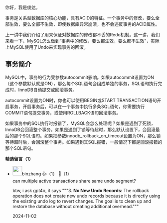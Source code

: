 你好，我是俊达。

事务是关系型数据库的核心功能，具有ACID的特征。一个事务中的修改，要么全部生效，要么全部不生效，即使数据库异常崩溃，也不会违反事务的ACID属性。

上一讲中我们介绍了用来保证对数据库的修改都不丢的Redo机制。这一讲，我们来看一下，MySQL怎么做到“事务中的修改，要么都生效，要么都不生效”，实际上MySQL使用了Undo来实现事务的回滚。

## 事务简介

MySQL中，事务的行为受参数autocommit影响。如果autocommit设置为ON（这个参数默认就是ON），那么每个SQL语句会组成单独的事务，SQL语句执行完成时，InnoDB自动提交或回滚事务。

autocommit设置为ON时，你也可以使用BEGIN或START TRANSACTION语句开启事务，开启事务后，可以在一个事务中执行多条SQL语句，你需要执行COMMIT语句提交事务，或使用ROLLBACK语句回滚事务。

如果事务中的SQL执行时报错了，MySQL会怎么处理呢？如果是遇到了死锁，InnoDB会回滚整个事务。如果是遇到了锁等待超时，那么默认设置下，会回滚最后的那个SQL语句。如果把参数innodb\_rollback\_on\_timeout设置为ON，那么锁等待超时后，会回滚整个事务。如果遇到其SQL报错，一般情况下都是回滚报错的那个SQL语句。
<div><strong>精选留言（1）</strong></div><ul>
<li><img src="https://thirdwx.qlogo.cn/mmopen/vi_32/Q3auHgzwzM59PTNiaDASVicbVaeWBU1WKmOgyHcqVtl85nDwAqDicib1EUKE2RRoU0x0vZctZO4kbPDUTTke8qKfAw/132" width="30px"><span>binzhang</span> 👍（1） 💬（1）<div>can multiple active transactions share same undo segment?  

btw, i ask gpt4o,  it says &quot;&quot;&quot;3. **No New Undo Records**: The rollback operation does not create new undo records because it is directly using the existing undo log to revert changes. The goal is to clean up and restore the database without creating additional overhead.&quot;&quot;&quot;
</div>2024-11-02</li><br/>
</ul>